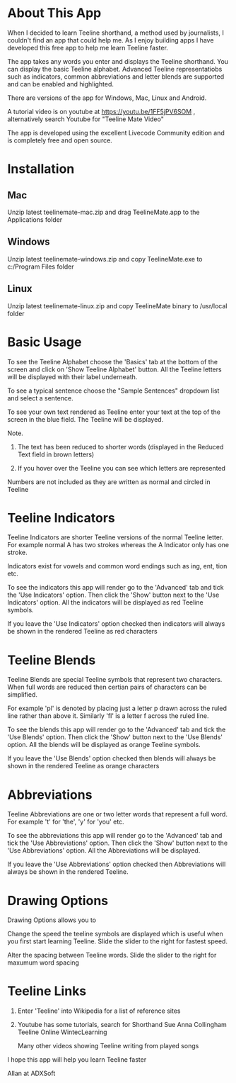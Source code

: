 # About This App

When I decided to learn Teeline shorthand, a method used by journalists, I couldn't find an app that could help me. As I enjoy building apps I have developed this free app to help me learn Teeline faster.

The app takes any words you enter and displays the Teeline shorthand. You can display the basic Teeline alphabet. Advanced Teeline representatiobs such as indicators, common abbreviations and letter blends are supported and can be enabled and highlighted. 

There are versions of the app for Windows, Mac, Linux and Android. 

A tutorial video is on youtube at https://youtu.be/1FF5jPV6SOM , alternatively search Youtube for "Teeline Mate Video"

The app is developed using the excellent Livecode Community edition and is completely free and open source.

# Installation
## Mac
Unzip latest teelinemate-mac.zip and drag TeelineMate.app to the Applications folder

## Windows
Unzip latest teelinemate-windows.zip and copy TeelineMate.exe to c:/Program Files folder

## Linux
Unzip latest teelinemate-linux.zip and copy TeelineMate binary to /usr/local folder

# Basic Usage
To see the Teeline Alphabet choose the 'Basics' tab at the bottom of the screen and click on 'Show Teeline Alphabet' button. All the Teeline letters will be displayed with their label underneath.

To see a typical sentence choose the "Sample Sentences" dropdown list and select a sentence.

To see your own text rendered as Teeline enter your text at the top of the screen in the blue field. The Teeline will be displayed.

Note.

1. The text has been reduced to shorter words (displayed in the Reduced Text field in brown letters)

2. If you hover over the Teeline you can see which letters are represented

Numbers are not included as they are written as normal and circled in Teeline

# Teeline Indicators

Teeline Indicators are shorter Teeline versions of the normal Teeline letter. For example normal A has two strokes whereas the A Indicator only has one stroke.

Indicators exist for vowels and common word endings such as ing, ent, tion etc.

To see the indicators this app will render go to the 'Advanced' tab and tick the 'Use Indicators' option. Then click the 'Show' button next to the 'Use Indicators' option. All the indicators will be displayed as red Teeline symbols.

If you leave the 'Use Indicators' option checked then indicators will always be shown in the rendered Teeline as red characters 

# Teeline Blends
Teeline Blends are special Teeline symbols that represent two characters. When full words are reduced then certian pairs of characters can be simplified.

For example 'pl' is denoted by placing just a letter p drawn across the ruled line rather than above it. Similarly 'fl' is a letter f across the ruled line. 

To see the blends this app will render go to the 'Advanced' tab and tick the 'Use Blends' option. Then click the 'Show' button next to the 'Use Blends' option. All the blends will be displayed as orange Teeline symbols.

If you leave the 'Use Blends' option checked then blends will always be shown in the rendered Teeline as orange characters 

# Abbreviations
Teeline Abbreviations are one or two letter words that represent a full word.
For example 't' for 'the', 'y' for 'you' etc.

To see the abbreviations this app will render go to the 'Advanced' tab and tick the 'Use Abbreviations' option. Then click the 'Show' button next to the 'Use Abbreviations' option. All the Abbreviations will be displayed.

If you leave the 'Use Abbreviations' option checked then Abbreviations will always be shown in the rendered Teeline. 

# Drawing Options
Drawing Options allows you to

Change the speed the teeline symbols are displayed which is useful when you first start learning Teeline. Slide the slider to the right for fastest speed.

Alter the spacing between Teeline words. Slide the slider to the right for maxumum word spacing

# Teeline Links
1. Enter 'Teeline' into Wikipedia for a list of reference sites

2. Youtube has some tutorials, search for 
	Shorthand Sue
	Anna Collingham
	Teeline Online
	WintecLearning
 
   Many other videos showing Teeline writing from played songs

I hope this app will help you learn Teeline faster

Allan at ADXSoft
